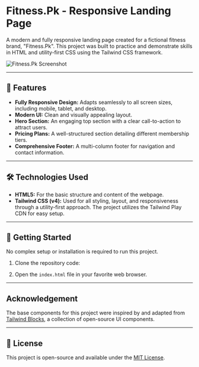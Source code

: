 # Fitness.Pk - Responsive Landing Page

A modern and fully responsive landing page created for a fictional fitness brand, "Fitness.Pk". This project was built to practice and demonstrate skills in HTML and utility-first CSS using the Tailwind CSS framework.

![Fitness.Pk Screenshot]()

---

## 🌟 Features

* **Fully Responsive Design:** Adapts seamlessly to all screen sizes, including mobile, tablet, and desktop.
* **Modern UI:** Clean and visually appealing layout.
* **Hero Section:** An engaging top section with a clear call-to-action to attract users.
* **Pricing Plans:** A well-structured section detailing different membership tiers.
* **Comprehensive Footer:** A multi-column footer for navigation and contact information.

---

## 🛠️ Technologies Used

* **HTML5:** For the basic structure and content of the webpage.
* **Tailwind CSS (v4):** Used for all styling, layout, and responsiveness through a utility-first approach. The project utilizes the Tailwind Play CDN for easy setup.

---

## 🏁 Getting Started

No complex setup or installation is required to run this project.

1.  Clone the repository code:
   
2.  Open the `index.html` file in your favorite web browser.

---

## Acknowledgement

The base components for this project were inspired by and adapted from [Tailwind Blocks](https://tailwind-blocks.com/), a collection of open-source UI components.

---

## 📄 License

This project is open-source and available under the [MIT License](LICENSE).
